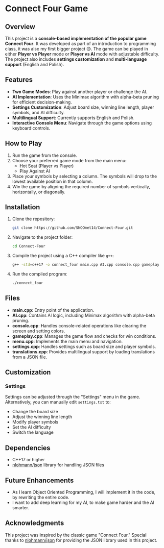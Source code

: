 # Connect Four Game

## Overview

This project is a **console-based implementation of the popular game Connect Four**. It was developed as part of an introduction to programming class, it was also my first bigger project 😊. The game can be played in either **Player vs Player** mode or **Player vs AI** mode with adjustable difficulty. The project also includes **settings customization** and **multi-language support** (English and Polish).

## Features

- **Two Game Modes**: Play against another player or challenge the AI.
- **AI Implementation**: Uses the Minimax algorithm with alpha-beta pruning for efficient decision-making.
- **Settings Customization**: Adjust board size, winning line length, player symbols, and AI difficulty.
- **Multilingual Support**: Currently supports English and Polish.
- **Interactive Console Menu**: Navigate through the game options using keyboard controls.

## How to Play

1. Run the game from the console.
2. Choose your preferred game mode from the main menu:
   - Hot Seat (Player vs Player)
   - Play Against AI
3. Place your symbols by selecting a column. The symbols will drop to the lowest available position in that column.
4. Win the game by aligning the required number of symbols vertically, horizontally, or diagonally.

## Installation

1. Clone the repository:
   ```bash
   git clone https://github.com/ShOOmet14/Connect-Four.git
   ```
2. Navigate to the project folder:
   ```bash
   cd Connect-Four
   ```
3. Compile the project using a C++ compiler like `g++`:
   ```bash
   g++ -std=c++17 -o connect_four main.cpp AI.cpp console.cpp gameplay.cpp menu.cpp settings.cpp translations.cpp
   ```
4. Run the compiled program:
   ```bash
   ./connect_four
   ```

## Files

- **main.cpp**: Entry point of the application.
- **AI.cpp**: Contains AI logic, including Minimax algorithm with alpha-beta pruning.
- **console.cpp**: Handles console-related operations like clearing the screen and setting colors.
- **gameplay.cpp**: Manages the game flow and checks for win conditions.
- **menu.cpp**: Implements the main menu and navigation.
- **settings.cpp**: Handles settings such as board size and player symbols.
- **translations.cpp**: Provides multilingual support by loading translations from a JSON file.

## Customization

### Settings

Settings can be adjusted through the "Settings" menu in the game. Alternatively, you can manually edit `settings.txt` to:

- Change the board size
- Adjust the winning line length
- Modify player symbols
- Set the AI difficulty
- Switch the language

## Dependencies

- C++17 or higher
- [nlohmann/json](https://github.com/nlohmann/json) library for handling JSON files

## Future Enhancements

- As I learn Object Oriented Programming, I will implement it in the code, by rewriting the entire code.
- I want to add deep learning for my AI, to make game harder and the AI smarter.

## Acknowledgments

This project was inspired by the classic game "Connect Four." Special thanks to [nlohmann/json](https://github.com/nlohmann/json) for providing the JSON library used in this project.
